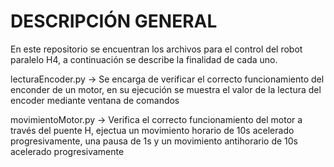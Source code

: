 # DESCRIPCIÓN GENERAL
En este repositorio se encuentran los archivos para el control del robot paralelo H4, a continuación se describe la finalidad de cada uno.

  lecturaEncoder.py
  ->  Se encarga de verificar el correcto funcionamiento del enconder de un motor, en su ejecución se muestra el valor de la lectura del encoder mediante ventana de comandos
    
    
  movimientoMotor.py
  ->  Verifica el correcto funcionamiento del motor a través del puente H, ejectua un movimiento horario de 10s acelerado progresivamente, una pausa de 1s y un movimiento
    antihorario de 10s acelerado progresivamente
    
  
